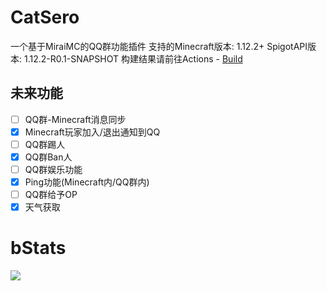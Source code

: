# CatSero
一个基于MiraiMC的QQ群功能插件
支持的Minecraft版本: 1.12.2+
SpigotAPI版本: 1.12.2-R0.1-SNAPSHOT
构建结果请前往Actions - [Build](https://github.com/XiaMoHuaHuo-CN/CatSero/actions/workflows/builder.yml)

## 未来功能
- [ ] QQ群-Minecraft消息同步
- [x] Minecraft玩家加入/退出通知到QQ
- [ ] QQ群踢人
- [x] QQ群Ban人
- [ ] QQ群娱乐功能
- [x] Ping功能(Minecraft内/QQ群内)
- [ ] QQ群给予OP
- [x] 天气获取

# bStats
![](https://bstats.org/signatures/bukkit/CatSero.svg)
